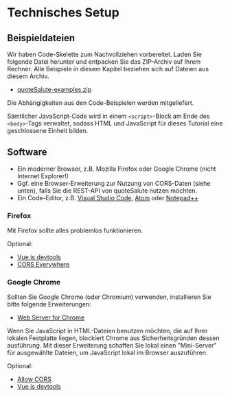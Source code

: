 # Technisches Setup

## Beispieldateien

Wir haben Code-Skelette zum Nachvollziehen vorbereitet. Laden Sie folgende Datei herunter und entpacken Sie das ZIP-Archiv auf Ihrem Rechner. Alle Beispiele in diesem Kapitel beziehen sich auf Dateien aus diesem Archiv.

* [quoteSalute-examples.zip](https://telota.github.io/dhd2019-exist-vue-workshop/examples/quoteSalute-examples.zip)

Die Abhängigkeiten aus den Code-Beispielen werden mitgeliefert.

Sämtlicher JavaScript-Code wird in einem `<script>`-Block am Ende des `<body>`-Tags verwaltet, sodass HTML und JavaScript für dieses Tutorial eine geschlossene Einheit bilden.

## Software

* Ein moderner Browser, z.B. Mozilla Firefox oder Google Chrome (nicht Internet Explorer!)
* Ggf. eine Browser-Erweiterung zur Nutzung von CORS-Daten (siehe unten), falls Sie die REST-API von quoteSalute nutzen möchten.
* Ein Code-Editor, z.B. [Visual Studio Code](https://code.visualstudio.com/), [Atom](https://atom.io/) oder [Notepad++](https://notepad-plus-plus.org/download/v7.6.4.html)

### Firefox

Mit Firefox sollte alles problemlos funktionieren.

Optional:

* [Vue.js devtools](https://addons.mozilla.org/de/firefox/addon/vue-js-devtools/)
* [CORS Everywhere](https://addons.mozilla.org/de/firefox/addon/cors-everywhere/)

### Google Chrome

Sollten Sie Google Chrome (oder Chromium) verwenden, installieren Sie bitte folgende Erweiterungen: 

* [Web Server for Chrome](https://chrome.google.com/webstore/detail/web-server-for-chrome/ofhbbkphhbklhfoeikjpcbhemlocgigb)

Wenn Sie JavaScript in HTML-Dateien benutzen möchten, die auf Ihrer lokalen Festplatte liegen, blockiert Chrome aus Sicherheitsgründen dessen ausführung. Mit dieser Erweiterung schaffen Sie lokal einen "Mini-Server" für ausgewählte Dateien, um JavaScript lokal im Browser auszuführen.

Optional:

* [Allow CORS](https://chrome.google.com/webstore/detail/allow-cors-access-control/lhobafahddgcelffkeicbaginigeejlf)
* [Vue.js devtools](https://chrome.google.com/webstore/detail/vuejs-devtools/nhdogjmejiglipccpnnnanhbledajbpd)